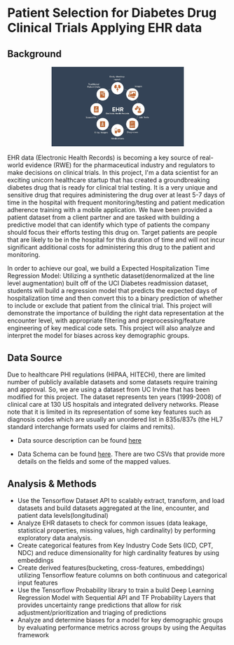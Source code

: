 # Patient Selection for Diabetes Drug Clinical Trials Applying EHR data 
## Background

<div align="center">
  <img src="https://github.com/Ting-DS/EHR-Patient-Selection-for-Clinical-Trials/blob/main/EHR.jpg" width="60%">
</div>

EHR data (Electronic Health Records) is becoming a key source of real-world evidence (RWE) for the pharmaceutical industry and regulators to make decisions on clinical trials. In this project, I'm a data scientist for an exciting unicorn healthcare startup that has created a groundbreaking diabetes drug that is ready for clinical trial testing. It is a very unique and sensitive drug that requires administering the drug over at least 5-7 days of time in the hospital with frequent monitoring/testing and patient medication adherence training with a mobile application. We have been provided a patient dataset from a client partner and are tasked with building a predictive model that can identify which type of patients the company should focus their efforts testing this drug on. Target patients are people that are likely to be in the hospital for this duration of time and will not incur significant additional costs for administering this drug to the patient and monitoring.

In order to achieve our goal, we build a Expected Hospitalization Time Regression Model: Utilizing a synthetic dataset(denormalized at the line level augmentation) built off of the UCI Diabetes readmission dataset, students will build a regression model that predicts the expected days of hospitalization time and then convert this to a binary prediction of whether to include or exclude that patient from the clinical trial. This project will demonstrate the importance of building the right data representation at the encounter level, with appropriate filtering and preprocessing/feature engineering of key medical code sets. This project will also analyze and interpret the model for biases across key demographic groups.

## Data Source

Due to healthcare PHI regulations (HIPAA, HITECH), there are limited number of publicly available datasets and some datasets require training and approval. So, we are using a dataset from UC Irvine that has been modified for this project. The dataset represents ten years (1999-2008) of clinical care at 130 US hospitals and integrated delivery networks. Please note that it is limited in its representation of some key features such as diagnosis codes which are usually an unordered list in 835s/837s (the HL7 standard interchange formats used for claims and remits).

 - Data source description can be found [here](https://archive.ics.uci.edu/dataset/296/diabetes+130-us+hospitals+for+years+1999-2008)

 - Data Schema can be found [here](https://github.com/udacity/nd320-c1-emr-data-starter/tree/master/project/data_schema_references). There are two CSVs that provide more details on the fields and some of the mapped values.

## Analysis & Methods
 - Use the Tensorflow Dataset API to scalably extract, transform, and load datasets and build datasets aggregated at the line, encounter, and patient data levels(longitudinal)
 - Analyze EHR datasets to check for common issues (data leakage, statistical properties, missing values, high cardinality) by performing exploratory data analysis.
 - Create categorical features from Key Industry Code Sets (ICD, CPT, NDC) and reduce dimensionality for high cardinality features by using embeddings
 - Create derived features(bucketing, cross-features, embeddings) utilizing Tensorflow feature columns on both continuous and categorical input features
 - Use the Tensorflow Probability library to train a build Deep Learning Regression Model with Sequential API and TF Probability Layers that provides uncertainty range predictions that allow for risk adjustment/prioritization and triaging of predictions
 - Analyze and determine biases for a model for key demographic groups by evaluating performance metrics across groups by using the Aequitas framework



